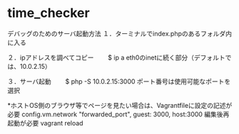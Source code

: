 # time_checker
デバッグのためのサーバ起動方法
１．ターミナルでindex.phpのあるフォルダ内に入る

２．ipアドレスを調べてコピー
　　$ ip a
   eth0のinetに続く部分（デフォルトでは、10.0.2.15）

３．サーバ起動
　　$ php -S 10.0.2.15:3000
   ポート番号は使用可能なポートを選択

*ホストOS側のブラウザ等でページを見たい場合は、Vagrantfileに設定の記述が必要
config.vm.network "forwarded_port", guest: 3000, host:3000
編集後再起動が必要
vagrant reload